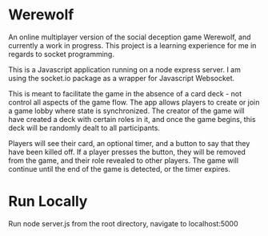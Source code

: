 # Werewolf

An online multiplayer version of the social deception game Werewolf, and currently a work in progress. This project is a learning experience for me in regards to socket programming. 

This is a Javascript application running on a node express server. I am using the socket.io package as a wrapper for Javascript Websocket.

This is meant to facilitate the game in the absence of a card deck - not control all aspects of the game flow. The app allows players to create or join a game lobby where state is synchronized. The creator of the game will have created a deck with certain roles in it, and once the game begins, this deck will be randomly dealt to all participants. 

Players will see their card, an optional timer, and a button to say that they have been killed off. If a player presses the button, they will be removed from the game, and their role revealed to other players. The game will continue until the end of the game is detected, or the timer expires.

# Run Locally

Run node server.js from the root directory, navigate to localhost:5000
